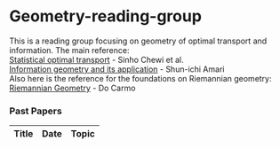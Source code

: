 # Geometry-reading-group
This is a reading group focusing on geometry of optimal transport and information. The main reference:  
[Statistical optimal transport](https://arxiv.org/abs/2407.18163) -  Sinho Chewi et al.  
[Information geometry and its application](https://link.springer.com/book/10.1007/978-4-431-55978-8) - Shun-ichi Amari  
Also here is the reference for the foundations on Riemannian geometry:    
[Riemannian Geometry](https://ia800300.us.archive.org/16/items/topology-collection/Riemannian%20Geometry%20-%20M.%20doCarmo_text.pdf) - Do Carmo   

### Past Papers  

| Title | Date | Topic|
|-------|------|-----|

